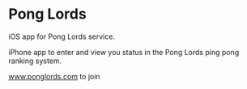 Pong Lords
==============

iOS app for Pong Lords service.

iPhone app to enter and view you status in the Pong Lords ping pong ranking system.

www.ponglords.com to join